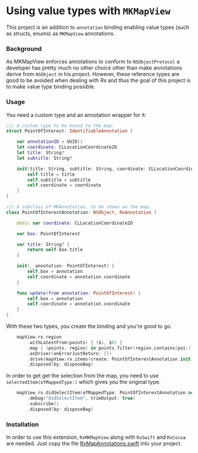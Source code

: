 # Using value types with `MKMapView`

This project is an addition to `annotation` binding enabling value types (such as structs, enums) as `MKMapView` annotations.

### Background

As MKMapView enforces annotations to conform to `NSObjectProtocol` a developer has pretty much no other choice other than make annotations derive from `NSObject` in his project. However, these reference types are good to be avoided when dealing with Rx and thus the goal of this project is to make value type binding possible.

### Usage

You need a custom type and an annotation wrapper for it:

```swift
/// A custom type to be bound to the map.
struct PointOfInterest: IdentifiableAnnotation {

    var annotationID = UUID()
    let coordinate: CLLocationCoordinate2D
    let title: String?
    let subtitle: String?

    init(title: String, subtitle: String, coordinate: CLLocationCoordinate2D) {
        self.title = title
        self.subtitle = subtitle
        self.coordinate = coordinate
    }
}

/// A subclass of MKAnnotation, to be shown on the map.
class PointOfInterestAnnotation: NSObject, RxAnnotation {

    @objc var coordinate: CLLocationCoordinate2D

    var box: PointOfInterest

    var title: String? {
        return self.box.title
    }

    init(_ annotation: PointOfInterest) {
        self.box = annotation
        self.coordinate = annotation.coordinate
    }

    func update(from annotation: PointOfInterest) {
        self.box = annotation
        self.coordinate = annotation.coordinate
    }
}

```

With these two types, you create the binding and you're good to go.

```swift
    mapView.rx.region
        .withLatestFrom(points) { ($1, $0) }
        .map { (points, region) in points.filter(region.contains(poi:)) }
        .asDriver(onErrorJustReturn: [])
        .drive(mapView.rx.items(create: PointOfInterestAnnotation.init))
        .disposed(by: disposeBag)
```

In order to get get the selection from the map, you need to use `selectedItem(ofMappedType:)` which gives you the original type. 

```swift
    mapView.rx.didSelectItem(ofMappedType: PointOfInterestAnnotation.self)
        .debug("didSelectItem", trimOutput: true)
        .subscribe()
        .disposed(by: disposeBag)
```

### Installation

In order to use this extension, `RxMKMapView` along with `RxSwift` and `RxCocoa` are needed. Just copy the file [RxMapAnnotations.swift](RxMapAnnotations/RxMapAnnotations.swift) into your project.
